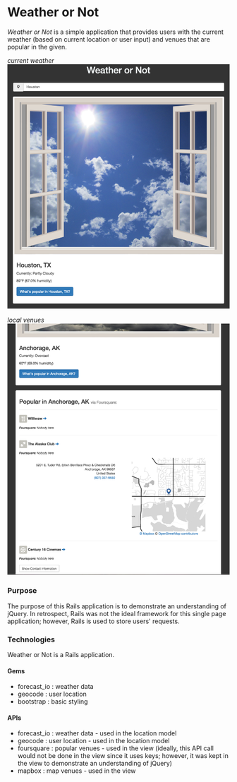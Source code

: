 # Weather or Not

*Weather or Not* is a simple application that provides users with the current weather (based on current location or user input) and venues that are popular in the given.

*current weather*
![landing_page](/screenshots/landing.png?raw=true)

*local venues*
![landing_page](/screenshots/foursquare.png?raw=true)

### Purpose
The purpose of this Rails application is to demonstrate an understanding of jQuery.
In retrospect, Rails was not the ideal framework for this single page application; however, Rails is used to store users' requests.

### Technologies
Weather or Not is a Rails application.
#### Gems
* forecast_io : weather data
* geocode : user location
* bootstrap : basic styling


#### APIs
* forecast_io : weather data - used in the location model
* geocode : user location - used in the location model
* foursquare : popular venues - used in the view (ideally, this API call would not be done in the view since it uses keys; however, it was kept in the view to demonstrate an understanding of jQuery)
* mapbox : map venues - used in the view
